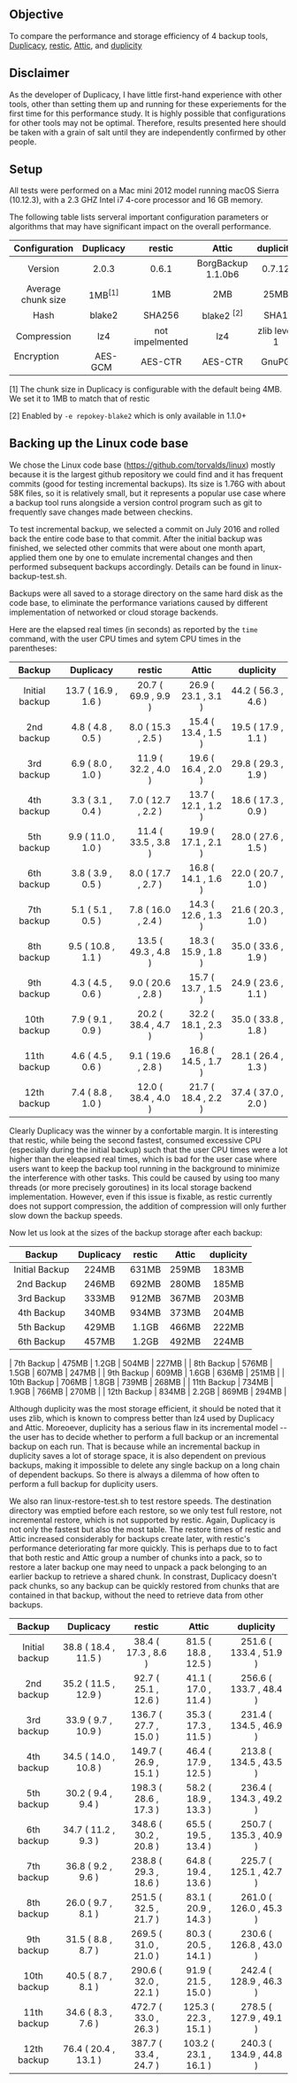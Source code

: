 ## Objective

To compare the performance and storage efficiency of 4 backup tools, [Duplicacy](https://github.com/gilbertchen/duplicacy), [restic](https://github.com/restic/restic), [Attic](https://github.com/borgbackup/borg), and [duplicity](http://duplicity.nongnu.org/)

## Disclaimer
As the developer of Duplicacy, I have little first-hand experience with other tools, other than setting them up and running for these experiements for the first time for this performance study.  It is highly possible that configurations for other tools may not be optimal.  Therefore, results presented here should be taken with a grain of salt until they are independently confirmed by other people.

## Setup

All tests were performed on a Mac mini 2012 model running macOS Sierra (10.12.3), with a 2.3 GHZ Intel i7 4-core processor and 16 GB memory.

The following table lists serveral important configuration parameters or algorithms that may have significant impact on the overall performance.

| Configuration      |   Duplicacy   |   restic              |   Attic    |  duplicity  | 
|:------------------:|:-------------:|:---------------------:|:----------:|:-----------:|
| Version            |   2.0.3      |    0.6.1               |    BorgBackup 1.1.0b6    |    0.7.12    |
| Average chunk size |     1MB<sup>[1]</sup>     |    1MB               |     2MB    |     25MB     |
| Hash               |     blake2    |    SHA256             |  blake2 <sup>[2]</sup>|  SHA1    |
| Compression        |    lz4        |    not impelmented    |    lz4     | zlib level 1|
| Encryption         |    AES-GCM    |   AES-CTR             |  AES-CTR   |  GnuPG      |

[1] The chunk size in Duplicacy is configurable with the default being 4MB.  We set it to 1MB to match that of restic

[2] Enabled by `-e repokey-blake2` which is only available in 1.1.0+

## Backing up the Linux code base

We chose the Linux code base (https://github.com/torvalds/linux) mostly because it is the largest github repository we could find and it has frequent commits (good for testing incremental backups).  Its size is 1.76G with about 58K files, so it is relatively small, but it represents a popular use case where a backup tool runs alongside a version control program such as git to frequently save changes made between checkins.

To test incremental backup, we selected a commit on July 2016 and rolled back the entire code base to that commit. After the initial backup was finished, we selected other commits that were about one month apart, applied them one by one to emulate incremental changes and then performed subsequent backups accordingly.  Details can be found in linux-backup-test.sh.

Backups were all saved to a storage directory on the same hard disk as the code base, to eliminate the performance variations caused by different implementation of networked or cloud storage backends.

Here are the elapsed real times (in seconds) as reported by the `time` command, with the user CPU times and sytem CPU times in the parentheses:

| Backup             |   Duplicacy  |   restic   |   Attic    |  duplicity  | 
|:------------------:|:----------------:|:----------:|:----------:|:-----------:|
| Initial backup | 13.7 ( 16.9 , 1.6 ) | 20.7 ( 69.9 , 9.9 ) | 26.9 ( 23.1 , 3.1 ) | 44.2 ( 56.3 , 4.6 ) | 
| 2nd backup | 4.8 ( 4.8 , 0.5 ) | 8.0 ( 15.3 , 2.5 ) | 15.4 ( 13.4 , 1.5 ) | 19.5 ( 17.9 , 1.1 ) | 
| 3rd backup | 6.9 ( 8.0 , 1.0 ) | 11.9 ( 32.2 , 4.0 ) | 19.6 ( 16.4 , 2.0 ) | 29.8 ( 29.3 , 1.9 ) | 
| 4th backup | 3.3 ( 3.1 , 0.4 ) | 7.0 ( 12.7 , 2.2 ) | 13.7 ( 12.1 , 1.2 ) | 18.6 ( 17.3 , 0.9 ) | 
| 5th backup | 9.9 ( 11.0 , 1.0 ) | 11.4 ( 33.5 , 3.8 ) | 19.9 ( 17.1 , 2.1 ) | 28.0 ( 27.6 , 1.5 ) | 
| 6th backup | 3.8 ( 3.9 , 0.5 ) | 8.0 ( 17.7 , 2.7 ) | 16.8 ( 14.1 , 1.6 ) | 22.0 ( 20.7 , 1.0 ) | 
| 7th backup | 5.1 ( 5.1 , 0.5 ) | 7.8 ( 16.0 , 2.4 ) | 14.3 ( 12.6 , 1.3 ) | 21.6 ( 20.3 , 1.0 ) | 
| 8th backup | 9.5 ( 10.8 , 1.1 ) | 13.5 ( 49.3 , 4.8 ) | 18.3 ( 15.9 , 1.8 ) | 35.0 ( 33.6 , 1.9 ) | 
| 9th backup | 4.3 ( 4.5 , 0.6 ) | 9.0 ( 20.6 , 2.8 ) | 15.7 ( 13.7 , 1.5 ) | 24.9 ( 23.6 , 1.1 ) | 
| 10th backup | 7.9 ( 9.1 , 0.9 ) | 20.2 ( 38.4 , 4.7 ) | 32.2 ( 18.1 , 2.3 ) | 35.0 ( 33.8 , 1.8 ) | 
| 11th backup | 4.6 ( 4.5 , 0.6 ) | 9.1 ( 19.6 , 2.8 ) | 16.8 ( 14.5 , 1.7 ) | 28.1 ( 26.4 , 1.3 ) | 
| 12th backup | 7.4 ( 8.8 , 1.0 ) | 12.0 ( 38.4 , 4.0 ) | 21.7 ( 18.4 , 2.2 ) | 37.4 ( 37.0 , 2.0 ) | 


Clearly Duplicacy was the winner by a confortable margin.  It is interesting that restic, while being the second fastest, consumed excessive CPU (especially during the initial backup) such that the user CPU times were a lot higher than the eleapsed real times, which is bad for the user case where users want to keep the backup tool running in the background to minimize the interference with other tasks.  This could be caused by using too many threads (or more precisely goroutines) in its local storage backend implementation.  However, even if this issue is fixable, as restic currently does not support compression, the addition of compression will only further slow down the backup speeds.

Now let us look at the sizes of the backup storage after each backup:

| Backup             |   Duplicacy  |   restic   |   Attic    |  duplicity  | 
|:------------------:|:----------------:|:----------:|:----------:|:-----------:|
| Initial Backup     | 224MB | 631MB | 259MB | 183MB |
| 2nd Backup         | 246MB | 692MB | 280MB | 185MB |
| 3rd Backup         | 333MB | 912MB | 367MB | 203MB |
| 4th Backup         | 340MB | 934MB | 373MB | 204MB |
| 5th Backup         | 429MB | 1.1GB | 466MB | 222MB |
| 6th Backup         | 457MB | 1.2GB | 492MB | 224MB |

| 7th Backup         | 475MB | 1.2GB | 504MB | 227MB |
| 8th Backup         | 576MB | 1.5GB | 607MB | 247MB |
| 9th Backup         | 609MB | 1.6GB | 636MB | 251MB |
| 10th Backup        | 706MB | 1.8GB | 739MB | 268MB |
| 11th Backup        | 734MB | 1.9GB | 766MB | 270MB |
| 12th Backup        | 834MB | 2.2GB | 869MB | 294MB |


Although duplicity was the most storage efficient, it should be noted that it uses zlib, which is known to compress better than lz4 used by Duplicacy and Attic.  Moreoever, duplicity has a serious flaw in its incremental model -- the user has to decide whether to perform a full backup or an incremental backup on each run.  That is because while an incremental backup in duplicity saves a lot of storage space, it is also dependent on previous backups, making it impossible to delete any single backup on a long chain of dependent backups. So there is always a dilemma of how often to perform a full backup for duplicity users.

We also ran linux-restore-test.sh to test restore speeds.  The destination directory was emptied before each restore, so we only test full restore, not incremental restore, which is not supported by restic.  Again, Duplicacy is not only the fastest but also the most table.  The restore times of restic and Attic increased considerably for backups create later, with restic's performance deteriorating far more quickly.  This is perhaps due to to fact that both restic and Attic group a number of chunks into a pack, so to restore a later backup one may need to unpack a pack belonging to an earlier backup to retrieve a shared chunk.  In constrast, Duplicacy doesn't pack chunks, so any backup can be quickly restored from chunks that are contained in that backup, without the need to retrieve data from other backups.

| Backup             |   Duplicacy  |   restic   |   Attic    |  duplicity  | 
|:------------------:|:----------------:|:----------:|:----------:|:-----------:|
| Initial backup | 38.8 ( 18.4 , 11.5 ) | 38.4 ( 17.3 , 8.6 ) | 81.5 ( 18.8 , 12.5 ) | 251.6 ( 133.4 , 51.9 ) | 
| 2nd backup | 35.2 ( 11.5 , 12.9 ) | 92.7 ( 25.1 , 12.6 ) | 41.1 ( 17.0 , 11.4 ) | 256.6 ( 133.7 , 48.4 ) | 
| 3rd backup | 33.9 ( 9.7 , 10.9 ) | 136.7 ( 27.7 , 15.0 ) | 35.3 ( 17.3 , 11.5 ) | 231.4 ( 134.5 , 46.9 ) | 
| 4th backup | 34.5 ( 14.0 , 10.8 ) | 149.7 ( 26.9 , 15.1 ) | 46.4 ( 17.9 , 12.5 ) | 213.8 ( 134.5 , 43.5 ) | 
| 5th backup | 30.2 ( 9.4 , 9.4 ) | 198.3 ( 28.6 , 17.3 ) | 58.2 ( 18.9 , 13.3 ) | 236.4 ( 134.3 , 49.2 ) | 
| 6th backup | 34.7 ( 11.2 , 9.3 ) | 348.6 ( 30.2 , 20.8 ) | 65.5 ( 19.5 , 13.4 ) | 250.7 ( 135.3 , 40.9 ) | 
| 7th backup | 36.8 ( 9.2 , 9.6 ) | 238.8 ( 29.3 , 18.6 ) | 64.8 ( 19.4 , 13.6 ) | 225.7 ( 125.1 , 42.7 ) | 
| 8th backup | 26.0 ( 9.7 , 8.1 ) | 251.5 ( 32.5 , 21.7 ) | 83.1 ( 20.9 , 14.3 ) | 261.0 ( 126.0 , 45.3 ) | 
| 9th backup | 31.5 ( 8.8 , 8.7 ) | 269.5 ( 31.0 , 21.0 ) | 80.3 ( 20.5 , 14.1 ) | 230.6 ( 126.8 , 43.0 ) | 
| 10th backup | 40.5 ( 8.7 , 8.1 ) | 290.6 ( 32.0 , 22.1 ) | 91.9 ( 21.5 , 15.0 ) | 242.4 ( 128.9 , 46.3 ) | 
| 11th backup | 34.6 ( 8.3 , 7.6 ) | 472.7 ( 33.0 , 26.3 ) | 125.3 ( 22.3 , 15.1 ) | 278.5 ( 127.9 , 49.1 ) | 
| 12th backup | 76.4 ( 20.4 , 13.1 ) | 387.7 ( 33.4 , 24.7 ) | 103.2 ( 23.1 , 16.1 ) | 240.3 ( 134.9 , 44.8 ) | 


